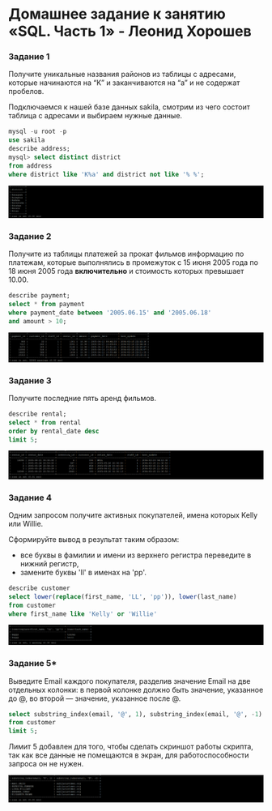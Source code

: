 # Домашнее задание к занятию «SQL. Часть 1» - Леонид Хорошев

### Задание 1

Получите уникальные названия районов из таблицы с адресами, которые начинаются на “K” и заканчиваются на “a” и не содержат пробелов.

Подключаемся к нашей базе данных sakila, смотрим из чего состоит таблица с адресами и выбираем нужные данные.

```sql
mysql -u root -p
use sakila
describe address;
mysql> select distinct district
from address
where district like 'K%a' and district not like '% %';
```

![alt text](https://github.com/LeonidKhoroshev/databases/blob/main/SQL1/SQL1.1.png)

### Задание 2

Получите из таблицы платежей за прокат фильмов информацию по платежам, которые выполнялись в промежуток с 15 июня 2005 года по 18 июня 2005 года **включительно** и стоимость которых превышает 10.00.

```sql
describe payment;
select * from payment
where payment_date between '2005.06.15' and '2005.06.18'
and amount > 10;
```

![alt text](https://github.com/LeonidKhoroshev/databases/blob/main/SQL1/SQL1.2.png)

### Задание 3

Получите последние пять аренд фильмов.

```sql
describe rental;
select * from rental
order by rental_date desc
limit 5;
```

![alt text](https://github.com/LeonidKhoroshev/databases/blob/main/SQL1/SQL1.3.png)



### Задание 4

Одним запросом получите активных покупателей, имена которых Kelly или Willie. 

Сформируйте вывод в результат таким образом:
- все буквы в фамилии и имени из верхнего регистра переведите в нижний регистр,
- замените буквы 'll' в именах на 'pp'.

```sql
describe customer
select lower(replace(first_name, 'LL', 'pp')), lower(last_name)
from customer
where first_name like 'Kelly' or 'Willie'
```

![alt text](https://github.com/LeonidKhoroshev/databases/blob/main/SQL1/SQL1.4.png)
  
### Задание 5*

Выведите Email каждого покупателя, разделив значение Email на две отдельных колонки: в первой колонке должно быть значение, указанное до @, во второй — значение, указанное после @.

```sql
select substring_index(email, '@', 1), substring_index(email, '@', -1)
from customer
limit 5;
```
Лимит 5 добавлен для того, чтобы сделать скриншот работы скрипта, так как все данные не помещаются в экран, для работоспособности запроса он не нужен.

![alt text](https://github.com/LeonidKhoroshev/databases/blob/main/SQL1/SQL1.5.png)


